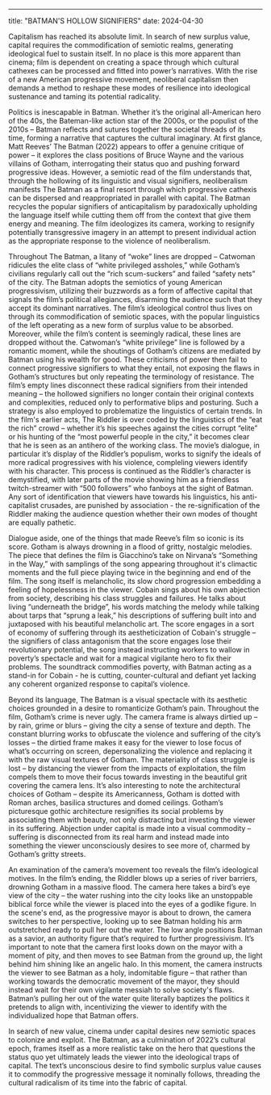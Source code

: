 ---
title: "BATMAN'S HOLLOW SIGNIFIERS"
date: 2024-04-30

  Capitalism has reached its absolute limit. In search of new surplus value, capital requires the commodification of semiotic realms, generating ideological fuel to sustain itself. In no place is this more apparent than cinema; film is dependent on creating a space through which cultural cathexes can be processed and fitted into power’s narratives. With the rise of a new American progressive movement, neoliberal capitalism then demands a method to reshape these modes of resilience into ideological sustenance and taming its potential radicality.  
  
  Politics is inescapable in Batman. Whether it’s the original all-American hero of the 40s, the Bateman-like action star of the 2000s, or the populist of the 2010s – Batman reflects and sutures together the societal threads of its time, forming a narrative that captures the cultural imaginary. At first glance, Matt Reeves’ The Batman (2022) appears to offer a genuine critique of power – it explores the class positions of Bruce Wayne and the various villains of Gotham, interrogating their status quo and pushing forward progressive ideas. However, a semiotic read of the film understands that, through the hollowing of its linguistic and visual signifiers, neoliberalism manifests The Batman as a final resort through which progressive cathexis can be dispersed and reappropriated in parallel with capital. The Batman recycles the popular signifiers of anticapitalism by paradoxically upholding the language itself while cutting them off from the context that give them energy and meaning. The film ideologizes its camera, working to resignify potentially transgressive imagery in an attempt to present individual action as the appropriate response to the violence of neoliberalism.  
  
  Throughout The Batman, a litany of “woke” lines are dropped – Catwoman ridicules the elite class of “white privileged assholes,” while Gotham’s civilians regularly call out the “rich scum-suckers” and failed “safety nets” of the city. The Batman adopts the semiotics of young American progressivism, utilizing their buzzwords as a form of affective capital that signals the film’s political allegiances, disarming the audience such that they accept its dominant narratives. The film’s ideological control thus lives on through its commodification of semiotic spaces, with the popular linguistics of the left operating as a new form of surplus value to be absorbed. Moreover, while the film’s content is seemingly radical, these lines are dropped without the. Catwoman’s “white privilege” line is followed by a romantic moment, while the shoutings of Gotham’s citizens are mediated by Batman using his wealth for good. These criticisms of power then fail to connect progressive signifiers to what they entail, not exposing the flaws in Gotham’s structures but only repeating the terminology of resistance. The film’s empty lines disconnect these radical signifiers from their intended meaning – the hollowed signifiers no longer contain their original contexts and complexities, reduced only to performative blips and posturing. Such a strategy is also employed to problematize the linguistics of certain trends. In the film's earlier acts, The Riddler is over coded by the linguistics of the “eat the rich” crowd – whether it’s his speeches against the cities corrupt “elite” or his hunting of the “most powerful people in the city,” it becomes clear that he is seen as an antihero of the working class. The movie’s dialogue, in particular it’s display of the Riddler’s populism, works to signify the ideals of more radical progressives with his violence, compleling viewers identify with his character. This process is continued as the Riddler’s character is demystified, with later parts of the movie showing him as a friendless twitch-streamer with “500 followers” who fanboys at the sight of Batman. Any sort of identification that viewers have towards his linguistics, his anti-capitalist crusades, are punished by association - the re-signification of the Riddler making the audience question whether their own modes of thought are equally pathetic.  
  
  Dialogue aside, one of the things that made Reeve’s film so iconic is its score. Gotham is always drowning in a flood of gritty, nostalgic melodies. The piece that defines the film is Giacchino’s take on Nirvana’s “Something in the Way,” with samplings of the song appearing throughout it's climactic moments and the full piece playing twice in the beginning and end of the film. The song itself is melancholic, its slow chord progression embedding a feeling of hopelessness in the viewer. Cobain sings about his own abjection from society, describing his class struggles and failures. He talks about living “underneath the bridge”,  his words matching the melody while talking about tarps that “sprung a leak,” his descriptions of suffering built into and juxtaposed with his beautiful melancholic art. The score engages in a sort of economy of suffering through its aestheticization of Cobain's struggle – the signifiers of class antagonism that the score engages lose their revolutionary potential, the song instead instructing workers to wallow in poverty’s spectacle and wait for a magical vigilante hero to fix their problems. The soundtrack commodifies poverty, with Batman acting as a stand-in for Cobain - he is cutting, counter-cultural and defiant yet lacking any coherent organized response to capital’s violence.  
  
  Beyond its language, The Batman is a visual spectacle with its aesthetic choices grounded in a desire to  romanticize Gotham’s pain. Throughout the film, Gotham’s crime is never ugly. The camera frame is always dirtied up – by rain, grime or blurs – giving the city a sense of texture and depth. The constant blurring  works to obfuscate the violence and suffering of the city’s losses – the dirtied frame makes it easy for the viewer to lose focus of what’s occurring on screen, depersonalizing the violence and replacing it with the raw visual textures of Gotham. The materiality of class struggle is lost – by distancing the viewer from the impacts of exploitation, the film compels them to move their focus towards investing in the beautiful grit covering the camera lens. It’s also interesting to note the architectural choices of Gotham – despite its Americanness, Gotham is dotted with Roman arches, basilica structures and domed ceilings. Gotham’s picturesque gothic architecture resignifies its social problems by associating them with beauty, not only distracting but investing the viewer in its suffering. Abjection under capital is made into a visual commodity – suffering is disconnected from its real harm and instead made into something the viewer unconsciously desires to see more of, charmed by Gotham’s gritty streets.  
  
  An examination of the camera’s movement too reveals the film’s ideological motives. In the film’s ending, the Riddler blows up a series of river barriers, drowning Gotham in a massive flood. The camera here takes a bird’s eye view of the city – the water rushing into the city looks like an unstoppable biblical force while the viewer is placed into the eyes of a godlike figure. In the scene's end, as the progressive mayor is about to drown, the camera switches to her perspective, looking up to see Batman holding his arm outstretched ready to pull her out the water. The low angle positions Batman as a savior, an authority figure that’s required to further progressivism. It’s important to note that the camera first looks down on the mayor with a moment of pity, and then moves to see Batman from the ground up, the light behind him shining like an angelic halo. In this moment, the camera instructs the viewer to see Batman as a holy, indomitable figure – that rather than working towards the democratic movement of the mayor, they should instead wait for their own vigilante messiah to solve society's flaws. Batman’s pulling her out of the water quite literally baptizes the politics it pretends to align with, incentivizing the viewer to identify with the individualized hope that Batman offers.  
  
  In search of new value, cinema under capital desires new semiotic spaces to colonize and exploit. The Batman, as a culmination of 2022’s cultural epoch, frames itself as a more realistic take on the hero that questions the status quo yet ultimately leads the viewer into the ideological traps of capital. The text’s unconscious desire to find symbolic surplus value causes it to commodify the progressive message it nominally follows, threading the cultural radicalism of its time into the fabric of capital.
